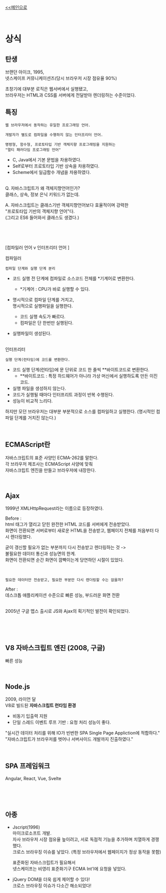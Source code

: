 [<<메인으로](https://github.com/AtomicLiquors/Javascript_Wiki_Chb)

&nbsp;  

# 상식
## 탄생
브랜던 아이크, 1995,  
넷스케이프 커뮤니케이션즈(당시 브라우저 시장 점유율 90%)   

초창기에 대부분 로직은 웹서버에서 실행됐고,  
브라우저는 HTML과 CSS를 서버에게 전달받아 렌더링하는 수준이었다.  

## 특징
```
웹 브라우저에서 동작하는 유일한 프로그래밍 언어.
```
```
개발자가 별도로 컴파일을 수행하지 않는 인터프리터 언어.
```
```
명령형, 함수형, 프로토타입 기반 객체지향 프로그래밍을 지원하는
"멀티 패러다임 프로그래밍 언어"
```
- C, Java에서 기본 문법을 차용하였다.
- Self로부터 프로토타입 기반 상속을 차용하였다.
- Scheme에서 일급함수 개념을 차용하였다.

&nbsp;  
Q. 자바스크립트가 왜 객체지향언어인가?  
클래스, 상속, 정보 은닉 키워드가 없는데.

A. 자바스크립트는 클래스기반 객체지향언어보다 효율적이며 강력한   
"프로토타입 기반의 객체지향 언어"다.  
(그리고 ES6 들어와서 클래스도 생겼다.)


&nbsp;  

&nbsp;  

[컴파일러 언어 v 인터프리터 언어 ]

컴파일러
```
컴파일 단계와 실행 단계 분리
```
- 코드 실행 전 단계에 컴파일로 소스코드 전체를 *기계어로 변환한다.
  - *기계어 : CPU가 바로 실행할 수 있다.  
  
- 명시적으로 컴파일 단계를 거치고,   
    명시적으로 실행파일을 실행한다.
    - 코드 실행 속도가 빠르다.
   - 컴파일은 단 한번만 실행된다.
- 실행파일이 생성된다.

    
&nbsp;  
인터프리터
```
실행 단계(런타임)에 코드를 변환한다.
```
- 코드 실행 단계(런타임)에 문 단위로 코드 한 줄씩 **바이트코드로 변환한다.
  - **바이트코드 : 특정 하드웨어가 아니라 가상 머신에서 실행하도록 만든 이진 코드.
- 실행 파일을 생성하지 않는다.
- 코드가 실행될 때마다 인터프리트 과정이 반복 수행된다.
- 성능이 비교적 느리다.

하지만 모던 브라우저는 대부분 부분적으로 소스를 컴파일하고 실행한다.
(명시적인 컴파일 단계를 거치진 않는다.)






&nbsp;  
## ECMAScript란
자바스크립트의 표준 사양인 ECMA-262를 말한다.  
각 브라우저 제조사는 ECMAScript 사양에 맞춰   
자바스크립트 엔진을 만들고 브라우저에 내장한다.




<!--ECMA-262(1997)-->

&nbsp;  

## Ajax
1999년 XMLHttpRequest라는 이름으로 등장하였다.

Before :  
html 태그가 열리고 닫힌 완전한 HTML 코드를 서버에게 전송받았다.  
화면이 전환되면 서버로부터 새로운 HTML을 전송받고, 
웹페이지 전체를 처음부터 다시 렌더링했다.  

굳이 갱신할 필요가 없는 부분까지 다시 전송받고 렌더링하는 것 ->  
불필요한 데이터 통신과 성능면의 한계.  
화면이 전환되면 순간 화면이 깜빡이는게 당연하던 시절이 있었다.

&nbsp;  
```
필요한 데이터만 전송받고, 필요한 부분만 다시 렌더링할 수는 없을까?
```

After :  
데스크톱 애플리케이션 수준으로 빠른 성능, 부드러운 화면 전환   

&nbsp;  
2005년 구글 맵스 출시로 JS와 Ajax의 획기적인 발전이 확인되었다.

&nbsp;  

&nbsp;  


## V8 자바스크립트 엔진 (2008, 구글)
빠른 성능

&nbsp;  

## Node.js
2009, 라이언 달  
V8로 빌드된 **자바스크립트 런타임 환경**  
- 비동기 입출력 지원  
- 단일 스레드 이벤트 루프 기반 : 요청 처리 성능이 좋다.  

"실시간 데이터 처리를 위해 IO가 빈번한 SPA Single Page Appliction에 적합하다."  
"자바스크립트가 브라우저를 벗어나 서버사이드 개발까지 진출하였다."

&nbsp;  

## SPA 프레임워크
Angular, React, Vue, Svelte

&nbsp;  

&nbsp;  
## 아종
- Jscript(1996)   
    마이크로소프트 개발.   
    자사 브라우저 시장 점유율 높이려고, 서로 독점적 기능을 추가하며 치열하게 경쟁했다.  
    크로스 브라우징 이슈를 낳았다. (특정 브라우저에서 웹페이지가 정상 동작을 못함)

    표준화된 자바스크립트가 필요해서  
    넷스케이프는 비영리 표준화기구 ECMA Int'l에 요청을 넣었다.

- jQuery
DOM을 더욱 쉽게 제어할 수 있다!  
크로스 브라우징 이슈가 다소간 해소되었다!

